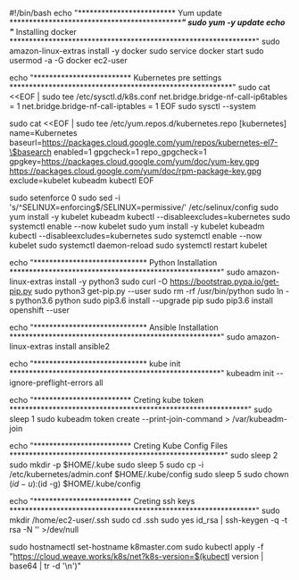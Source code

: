 #!/bin/bash
echo "************************* Yum update  *********************************************************************"
sudo yum -y update
echo "************************* Installing docker ***************************************************************"
sudo amazon-linux-extras install -y docker
sudo service docker start
sudo usermod -a -G docker ec2-user


echo "************************* Kubernetes pre settings *********************************************************"
sudo cat <<EOF | sudo tee /etc/sysctl.d/k8s.conf
net.bridge.bridge-nf-call-ip6tables = 1
net.bridge.bridge-nf-call-iptables = 1
EOF
sudo sysctl --system


sudo cat <<EOF | sudo tee /etc/yum.repos.d/kubernetes.repo
[kubernetes]
name=Kubernetes
baseurl=https://packages.cloud.google.com/yum/repos/kubernetes-el7-\$basearch
enabled=1
gpgcheck=1
repo_gpgcheck=1
gpgkey=https://packages.cloud.google.com/yum/doc/yum-key.gpg https://packages.cloud.google.com/yum/doc/rpm-package-key.gpg
exclude=kubelet kubeadm kubectl
EOF

sudo setenforce 0
sudo sed -i 's/^SELINUX=enforcing$/SELINUX=permissive/' /etc/selinux/config
sudo yum install -y kubelet kubeadm kubectl --disableexcludes=kubernetes
sudo systemctl enable --now kubelet
sudo yum install -y kubelet kubeadm kubectl --disableexcludes=kubernetes
sudo systemctl enable --now kubelet
sudo systemctl daemon-reload
sudo systemctl restart kubelet

echo "***************************** Python Installation ******************************************************"
sudo amazon-linux-extras install -y python3
sudo curl -O https://bootstrap.pypa.io/get-pip.py
sudo python3 get-pip.py --user
sudo rm -rf /usr/bin/python
sudo  ln -s python3.6 python
sudo pip3.6 install --upgrade pip
sudo pip3.6 install openshift --user


echo "***************************** Ansible Installation ******************************************************"
sudo amazon-linux-extras install ansible2

echo "***************************** kube init ******************************************************"
kubeadm init --ignore-preflight-errors all

echo "************************* Creting kube token  *************************************************************"
sudo sleep 1
sudo kubeadm token create --print-join-command > /var/kubeadm-join

echo "************************* Creting Kube Config Files  *******************************************************"
sudo sleep 2
sudo mkdir -p $HOME/.kube
sudo sleep 5
sudo cp -i /etc/kubernetes/admin.conf $HOME/.kube/config
sudo sleep 5
sudo chown $(id -u):$(id -g) $HOME/.kube/config

echo "************************* Creting ssh keys  ***************************************************************"
sudo mkdir /home/ec2-user/.ssh
sudo cd .ssh
sudo yes id_rsa | ssh-keygen -q -t rsa -N '' >/dev/null


sudo hostnamectl set-hostname k8master.com
sudo kubectl apply -f "https://cloud.weave.works/k8s/net?k8s-version=$(kubectl version | base64 | tr -d '\n')"
